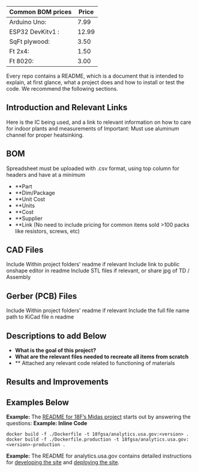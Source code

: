 
| Common BOM prices | Price |
| --- | --- |
| Arduino Uno: | 7.99 | 
| ESP32 DevKitv1 : | 12.99 |
| SqFt plywood: | 3.50 |
| Ft 2x4:| 1.50 |
| Ft 8020:| 3.00 |

Every repo contains a README, which is a document that is intended to explain, at first glance, what a project does and how to install or test the code. We recommend the following sections.

## Introduction and Relevant Links
Here is the IC being used, and a link to relevant information on how to care for indoor plants and measurements of 
Important: Must use aluminum channel for proper heatsinking. 


## BOM
Spreadsheet must be uploaded with .csv format, using top column for headers and have at a minimum
* **Part
* **Dim/Package
* **Unit Cost
* **Units
* **Cost
* **Supplier
* **Link
(No need to include pricing for common items sold >100 packs like resistors, screws, etc)

## CAD Files
Include Within project folders' readme if relevant
Include link to public onshape editor in readme
Include STL files if relevant, or share jpg of TD / Assembly

## Gerber (PCB) Files
Include Within project folders' readme if relevant
Include the full file name path to KiCad file n readme

## Descriptions to add Below
* **What is the goal of this project?**  
* **What are the relevant files needed to recreate all items from scratch**
* ** Attached any relevant code related to functioning of materials

## Results and Improvements
## Examples Below
**Example:** The [README for 18F’s Midas project](https://github.com/18f/midas) starts out by answering the questions:
**Example: Inline Code** 
```shell
docker build -f ./Dockerfile -t 18fgsa/analytics.usa.gov:<version> .
docker build -f ./Dockerfile.production -t 18fgsa/analytics.usa.gov:<version>-production .
```
**Example:** The README for analytics.usa.gov contains detailed instructions for [developing the site](https://github.com/18f/analytics.usa.gov#setup) and [deploying the site](https://github.com/18f/analytics.usa.gov#deploying-to-staging-18f-specific).  
